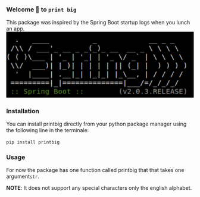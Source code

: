### Welcome 🙏 to `print big`
This package was inspired by the Spring Boot startup logs when you lunch an app. 
![SpringBoot Logs](spring_logs.png)


### Installation
You can install printbig directly from your python package manager using the following line in the terminale: 

`pip install printbig` 

### Usage
For now the package has one function called printbig that that takes one argument`str`. 

**NOTE**: It does not support any special characters only the english alphabet. 

